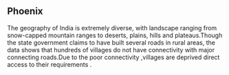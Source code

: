 ## Phoenix

The geography of India is extremely diverse, with landscape ranging
from snow-capped mountain ranges to deserts, plains, hills and
plateaus.Though the state government claims to have built several
roads in rural areas, the data shows that hundreds of villages do not
have connectivity with major connecting roads.Due to the poor
connectivity ,villages are deprived direct access to their
requirements .


